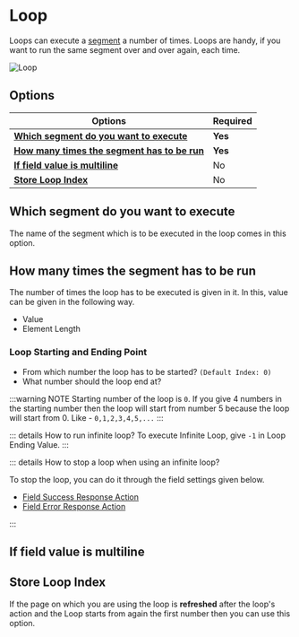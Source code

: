# Loop

Loops can execute a [segment](/documentation/segment) a number of times. Loops are handy, if you want to run the same segment over and over again, each time.

<img src="/image/loop-01.png" alt="Loop">

## Options

| Options                                                                                   | Required |
| ----------------------------------------------------------------------------------------- | -------- |
| [**Which segment do you want to execute**](#which-segment-do-you-want-to-execute)         | **Yes**  |
| [**How many times the segment has to be run**](#how-many-times-the-segment-has-to-be-run) | **Yes**  |
| [**If field value is multiline**](#if-field-value-is-multiline)                           | No       |
| [**Store Loop Index**](#store-loop-index)                                                 | No       |

## Which segment do you want to execute

The name of the segment which is to be executed in the loop comes in this option.

## How many times the segment has to be run

The number of times the loop has to be executed is given in it. In this, value can be given in the following way.

- Value
- Element Length

### Loop Starting and Ending Point

- From which number the loop has to be started? `(Default Index: 0)`
- What number should the loop end at?

:::warning NOTE
Starting number of the loop is `0`. If you give 4 numbers in the starting number then the loop will start from number 5 because the loop will start from 0. Like - `0,1,2,3,4,5,...`
:::

::: details How to run infinite loop?
To execute Infinite Loop, give `-1` in Loop Ending Value.
:::

::: details How to stop a loop when using an infinite loop?

To stop the loop, you can do it through the field settings given below.

- [Field Success Response Action](/documentation/form-fields/field-settings#field-success-response-action)
- [Field Error Response Action](/documentation/form-fields/field-settings#field-error-response-action)

:::

## If field value is multiline

## Store Loop Index

If the page on which you are using the loop is **refreshed** after the loop's action and the Loop starts from again the first number then you can use this option.
